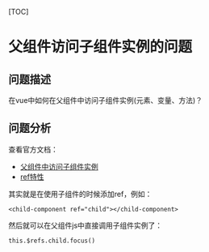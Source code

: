 [TOC]



# 父组件访问子组件实例的问题



## 问题描述

在vue中如何在父组件中访问子组件实例(元素、变量、方法)？


## 问题分析

查看官方文档：

- [父组件中访问子组件实例](https://cn.vuejs.org/v2/guide/components-edge-cases.html#%E8%AE%BF%E9%97%AE%E5%AD%90%E7%BB%84%E4%BB%B6%E5%AE%9E%E4%BE%8B%E6%88%96%E5%AD%90%E5%85%83%E7%B4%A0)
- [ref特性](https://cn.vuejs.org/v2/api/#ref)

其实就是在使用子组件的时候添加ref，例如：

```
<child-component ref="child"></child-component>
```

然后就可以在父组件js中直接调用子组件实例了：

```
this.$refs.child.focus()
```